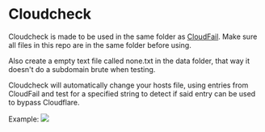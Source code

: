 # Cloudcheck

Cloudcheck is made to be used in the same folder as [CloudFail](https://github.com/m0rtem/CloudFail "CloudFail"). Make sure all files in this repo are in the same folder before using.

Also create a empty text file called none.txt in the data folder, that way it doesn't do a subdomain brute when testing.

Cloudcheck will automatically change your hosts file, using entries from CloudFail and test for a specified string to detect if said entry can be used to bypass Cloudflare.

Example: 
![](https://raw.githubusercontent.com/ANK1036Official/Cloudcheck/master/cloudcheck.png)
